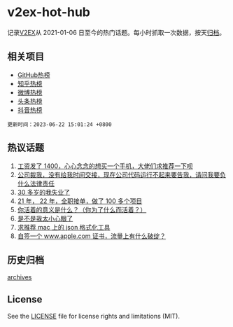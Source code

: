 # v2ex-hot-hub

 记录[V2EX](https://www.v2ex.com/)从 2021-01-06 日至今的热门话题。每小时抓取一次数据，按天[归档](archives)。
 
 ## 相关项目

- [GitHub热榜](https://github.com/it985/github-hot-hub)
- [知乎热榜](https://github.com/it985/zhihu-hot-hub)
- [微博热榜](https://github.com/it985/weibo-hot-hub)
- [头条热榜](https://github.com/it985/toutiao-hot-hub)
- [抖音热榜](https://github.com/it985/douyin-hot-hub)


 `更新时间：2023-06-22 15:01:24 +0800`

## 热议话题

1. [工资发了 1400，心心念念的想买一个手机，大佬们求推荐一下呗](https://www.v2ex.com/t/950732)
1. [公司裁我，没有给我时间交接，现在公司代码运行不起来要告我，请问我要负什么法律责任](https://www.v2ex.com/t/950804)
1. [30 多岁的我失业了](https://www.v2ex.com/t/950773)
1. [21 年， 22 年，全职接单，做了 100 多个项目](https://www.v2ex.com/t/950796)
1. [你活着的意义是什么？（你为了什么而活着？）](https://www.v2ex.com/t/950782)
1. [是不是我太小心眼了](https://www.v2ex.com/t/950705)
1. [求推荐 mac 上的 json 格式化工具](https://www.v2ex.com/t/950661)
1. [自签一个 www.apple.com 证书，流量上有什么破绽？](https://www.v2ex.com/t/950718)

## 历史归档

[archives](archives)

## License

See the [LICENSE](LICENSE) file for license rights and limitations (MIT).
